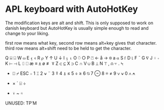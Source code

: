 # APL keyboard with AutoHotKey
 The modification keys are alt and shift. This is only supposed to work on danish keyboard but AutoHotKey is usually simple enough to read and change to your liking.

first row means what key, second row means alt+key gives that character. third row means alt+shift need to be held to get the character.

Q ⌸ ⌺
W ⍵
E ⍷ ∊ 
R ⍴
Y ↑
U ↓
I ⍸ ⍳
O ⍥ ○
P ⍞ ←
å → ⍬
a ⍺ 
S ⌈
D ⌊
F ¯
G ∇
J ⍤ ∘
K ⊢ ⊣
L ⌷ ⎕
æ ≡ ⍎ 
ø ≢ ⍕
Z ⊂ ⊆
X ⊃
C ∩
V ∪
B ⊥
N ⊤
, ⍝ ⍪
. ⍀
- ⍠ ⌿
ESC ⋄ 
1 ⌶
2 ⍱ ¨
3 ⍒
4 ⍋ ≤
5 ⌽ ≥
6 ⍉ 
7 ⊖
8 ⍟ ≠
9 ∨ ⍱
0 ∧ ⍲
+ ×
´ ⌹ ÷
* ⍣
~   ⍨

UNUSED:
TP'M